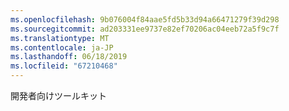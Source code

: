 ```yaml
---
ms.openlocfilehash: 9b076004f84aae5fd5b33d94a66471279f39d298
ms.sourcegitcommit: ad203331ee9737e82ef70206ac04eeb72a5f9c7f
ms.translationtype: MT
ms.contentlocale: ja-JP
ms.lasthandoff: 06/18/2019
ms.locfileid: "67210468"
---
```

開発者向けツールキット